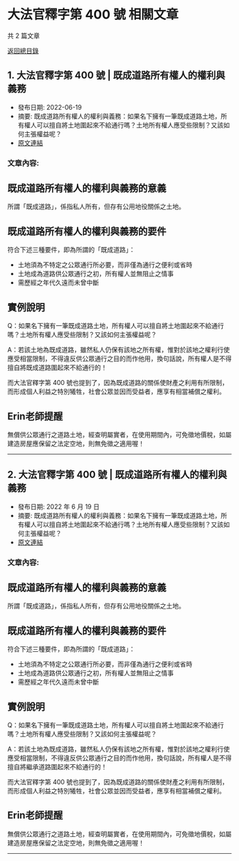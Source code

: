# 大法官釋字第 400 號 相關文章

共 2 篇文章

[返回總目錄](00_總目錄.md)

## 1. 大法官釋字第 400 號 | 既成道路所有權人的權利與義務

- 發布日期: 2022-06-19
- 摘要: 既成道路所有權人的權利與義務：如果名下擁有一筆既成道路土地，所有權人可以擅自將土地圍起來不給通行嗎？土地所有權人應受些限制？又該如何主張權益呢？
- [原文連結](https://www.jasper-realestate.com/%e6%97%a2%e6%88%90%e9%81%93%e8%b7%af%e6%89%80%e6%9c%89%e6%ac%8a%e4%ba%ba%e7%9a%84%e6%ac%8a%e5%88%a9%e8%88%87%e7%be%a9%e5%8b%99/)

### 文章內容:

## 既成道路所有權人的權利與義務的意義

所謂「既成道路」，係指私人所有，但存有公用地役關係之土地。

## 既成道路所有權人的權利與義務的要件

符合下述三種要件，即為所謂的「既成道路」：

- 土地須為不特定之公眾通行所必要，而非僅為通行之便利或省時
- 土地成為道路供公眾通行之初，所有權人並無阻止之情事
- 需歷經之年代久遠而未曾中斷

## 實例說明

Q：如果名下擁有一筆既成道路土地，所有權人可以擅自將土地圍起來不給通行嗎？土地所有權人應受些限制？又該如何主張權益呢？

A：若該土地為既成道路，雖然私人仍保有該地之所有權，惟對於該地之權利行使應受相當限制，不得違反供公眾通行之目的而作他用，換句話說，所有權人是不得擅自將既成道路圍起來不給通行的！

而大法官釋字第 400 號也提到了，因為既成道路的關係使財產之利用有所限制，而形成個人利益之特別犧牲，社會公眾並因而受益者，應享有相當補償之權利。

## Erin老師提醒

無償供公眾通行之道路土地，經查明屬實者，在使用期間內，可免徵地價稅，如屬建造房屋應保留之法定空地，則無免徵之適用喔！

---

## 2. 大法官釋字第 400 號 | 既成道路所有權人的權利與義務

- 發布日期: 2022 年 6 月 19 日
- 摘要: 既成道路所有權人的權利與義務：如果名下擁有一筆既成道路土地，所有權人可以擅自將土地圍起來不給通行嗎？土地所有權人應受些限制？又該如何主張權益呢？
- [原文連結](https://www.jasper-realestate.com/%e6%97%a2%e6%88%90%e9%81%93%e8%b7%af%e6%89%80%e6%9c%89%e6%ac%8a%e4%ba%ba%e7%9a%84%e6%ac%8a%e5%88%a9%e8%88%87%e7%be%a9%e5%8b%99/)

### 文章內容:

## 既成道路所有權人的權利與義務的意義

所謂「既成道路」，係指私人所有，但存有公用地役關係之土地。

## 既成道路所有權人的權利與義務的要件

符合下述三種要件，即為所謂的「既成道路」：

- 土地須為不特定之公眾通行所必要，而非僅為通行之便利或省時
- 土地成為道路供公眾通行之初，所有權人並無阻止之情事
- 需歷經之年代久遠而未曾中斷

## 實例說明

Q：如果名下擁有一筆既成道路土地，所有權人可以擅自將土地圍起來不給通行嗎？土地所有權人應受些限制？又該如何主張權益呢？

A：若該土地為既成道路，雖然私人仍保有該地之所有權，惟對於該地之權利行使應受相當限制，不得違反供公眾通行之目的而作他用，換句話說，所有權人是不得擅自將繼承道路圍起來不給通行的！

而大法官釋字第 400 號也提到了，因為既成道路的關係使財產之利用有所限制，而形成個人利益之特別犧牲，社會公眾並因而受益者，應享有相當補償之權利。

## Erin老師提醒

無償供公眾通行之道路土地，經查明屬實者，在使用期間內，可免徵地價稅，如屬建造房屋應保留之法定空地，則無免徵之適用喔！

---

